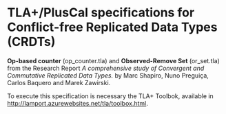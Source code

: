# TLA+/PlusCal specifications for Conflict-free Replicated Data Types (CRDTs)

**Op-based counter** (op_counter.tla) and **Observed-Remove Set** (or_set.tla) from the Research Report *A comprehensive study of Convergent and Commutative Replicated Data Types.* by Marc Shapiro, Nuno Preguiça, Carlos Baquero and Marek Zawirski.

To execute this specification is necessary the TLA+ Toolbok, available in http://lamport.azurewebsites.net/tla/toolbox.html.
